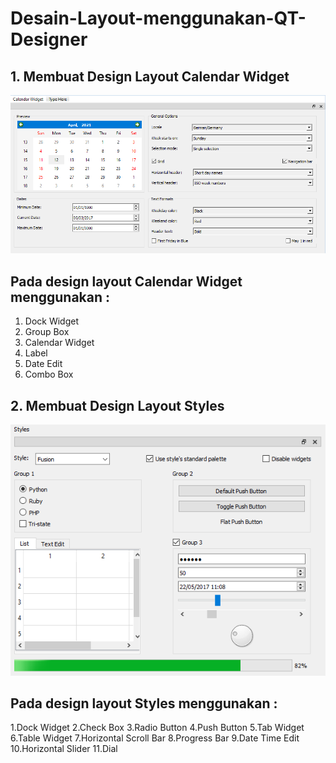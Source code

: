 # Desain-Layout-menggunakan-QT-Designer
## 1. Membuat Design Layout Calendar Widget
<img src = "https://github.com/rachmawukir/Desain-Layout-menggunakan-QT-Designer/blob/main/Calendar_Widget.png">

## Pada design layout Calendar Widget menggunakan :
1. Dock Widget
2. Group Box
3. Calendar Widget
4. Label
5. Date Edit
6. Combo Box

## 2. Membuat Design Layout Styles
<img src = "https://github.com/rachmawukir/Desain-Layout-menggunakan-QT-Designer/blob/main/Styles.png">

## Pada design layout Styles menggunakan :
1.Dock Widget
2.Check Box
3.Radio Button
4.Push Button
5.Tab Widget
6.Table Widget
7.Horizontal Scroll Bar
8.Progress Bar
9.Date Time Edit
10.Horizontal Slider
11.Dial
